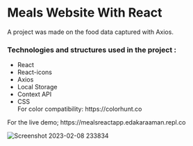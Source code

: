 <h1> Meals Website With React </h1>
<p> A project was made on the food data captured with Axios. </p>
<h3> Technologies and structures used in the project :</h3>
<ul>
<li>React </li>
<li>React-icons </li>
<li>Axios </li>
<li> Local Storage</li>
<li> Context API </ li>
<li> CSS </li>
For color compatibility: https://colorhunt.co
</ul>


<p> For the live demo; https://mealsreactapp.edakaraaman.repl.co </p>


![Screenshot 2023-02-08 233834](https://user-images.githubusercontent.com/95571155/217647365-3005c3d5-c07b-4f16-81b6-f1c575b655bb.png)
